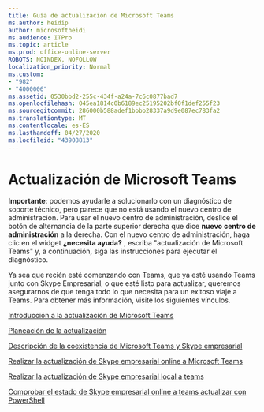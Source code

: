 ```yaml
---
title: Guía de actualización de Microsoft Teams
ms.author: heidip
author: microsoftheidi
ms.audience: ITPro
ms.topic: article
ms.prod: office-online-server
ROBOTS: NOINDEX, NOFOLLOW
localization_priority: Normal
ms.custom:
- "982"
- "4000006"
ms.assetid: 0530bbd2-255c-434f-a24a-7c6c0877bad7
ms.openlocfilehash: 045ea1814c0b6189ec25195202bf0f1def255f23
ms.sourcegitcommit: 286000b588adef1bbbb28337a9d9e087ec783fa2
ms.translationtype: MT
ms.contentlocale: es-ES
ms.lasthandoff: 04/27/2020
ms.locfileid: "43908813"
---
```

# <a name="microsoft-teams-upgrade"></a>Actualización de Microsoft Teams

**Importante**: podemos ayudarle a solucionarlo con un diagnóstico de soporte técnico, pero parece que no está usando el nuevo centro de administración. Para usar el nuevo centro de administración, deslice el botón de alternancia de la parte superior derecha que dice **nuevo centro de administración** a la derecha. Con el nuevo centro de administración, haga clic en el widget **¿necesita ayuda?** , escriba "actualización de Microsoft Teams" y, a continuación, siga las instrucciones para ejecutar el diagnóstico.

Ya sea que recién esté comenzando con Teams, que ya esté usando Teams junto con Skype Empresarial, o que esté listo para actualizar, queremos asegurarnos de que tenga todo lo que necesita para un exitoso viaje a Teams. Para obtener más información, visite los siguientes vínculos.

[Introducción a la actualización de Microsoft Teams](https://docs.microsoft.com/MicrosoftTeams/upgrade-start-here)

[Planeación de la actualización](https://docs.microsoft.com/MicrosoftTeams/upgrade-plan-journey)

[Descripción de la coexistencia de Microsoft Teams y Skype empresarial](https://docs.microsoft.com/MicrosoftTeams/teams-and-skypeforbusiness-coexistence-and-interoperability)

[Realizar la actualización de Skype empresarial online a Microsoft Teams](https://docs.microsoft.com/MicrosoftTeams/upgrade-to-teams-execute-skypeforbusinessonline)

[Realizar la actualización de Skype empresarial local a teams](https://docs.microsoft.com/MicrosoftTeams/upgrade-to-teams-execute-skypeforbusinesshybridonprem)
 
[Comprobar el estado de Skype empresarial online a teams actualizar con PowerShell](https://docs.microsoft.com/powershell/module/skype/get-csteamsupgradestatus?view=skype-ps)